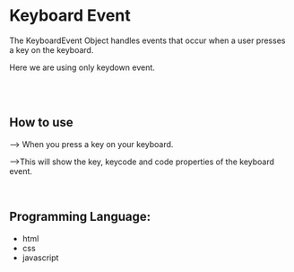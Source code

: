 # Keyboard Event
The KeyboardEvent Object handles events that occur when a user presses a key on the keyboard.

Here we are using only keydown event.

<br>
<br>

## How to use
--> When you press a key on your keyboard.

-->This will show the key, keycode and code properties of the keyboard event.

<br>
 
 ## Programming Language:
 - html
 - css 
 - javascript


